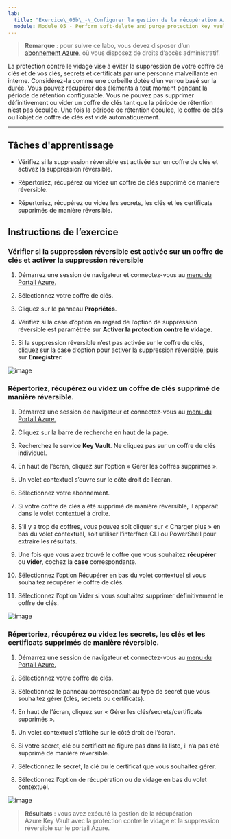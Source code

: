 ```yaml
---
lab:
  title: "Exercice\_05b\_-\_Configurer la gestion de la récupération Azure\_Key\_Vault avec la protection contre le vidage et la suppression réversible"
  module: Module 05 - Perform soft-delete and purge protection key vault recovery
---
```



>**Remarque** : pour suivre ce labo, vous devez disposer d’un [abonnement Azure.](https://azure.microsoft.com/en-us/free/?azure-portal=true) où vous disposez de droits d’accès administratif. 


La protection contre le vidage vise à éviter la suppression de votre coffre de clés et de vos clés, secrets et certificats par une personne malveillante en interne. Considérez-la comme une corbeille dotée d’un verrou basé sur la durée. Vous pouvez récupérer des éléments à tout moment pendant la période de rétention configurable. Vous ne pouvez pas supprimer définitivement ou vider un coffre de clés tant que la période de rétention n’est pas écoulée. Une fois la période de rétention écoulée, le coffre de clés ou l’objet de coffre de clés est vidé automatiquement.

---

## Tâches d'apprentissage

- Vérifiez si la suppression réversible est activée sur un coffre de clés et activez la suppression réversible.

- Répertoriez, récupérez ou videz un coffre de clés supprimé de manière réversible.

- Répertoriez, récupérez ou videz les secrets, les clés et les certificats supprimés de manière réversible.

## Instructions de l’exercice 

### Vérifier si la suppression réversible est activée sur un coffre de clés et activer la suppression réversible

1. Démarrez une session de navigateur et connectez-vous au [menu du Portail Azure.](https://portal.azure.com/)
   
2. Sélectionnez votre coffre de clés.

3. Cliquez sur le panneau **Propriétés**.

4. Vérifiez si la case d’option en regard de l’option de suppression réversible est paramétrée sur **Activer la protection contre le vidage.**

5. Si la suppression réversible n’est pas activée sur le coffre de clés, cliquez sur la case d’option pour activer la suppression réversible, puis sur **Enregistrer.**

![image](https://github.com/MicrosoftLearning/Secure-Azure-services-and-workloads-with-Microsoft-Cloud-Security-Benchmark/assets/91347931/06131a60-7f00-4764-a424-87ea41a78394)


### Répertoriez, récupérez ou videz un coffre de clés supprimé de manière réversible.

1. Démarrez une session de navigateur et connectez-vous au [menu du Portail Azure.](https://portal.azure.com/)
   
2. Cliquez sur la barre de recherche en haut de la page.

3. Recherchez le service **Key Vault**. Ne cliquez pas sur un coffre de clés individuel.

4. En haut de l’écran, cliquez sur l’option « Gérer les coffres supprimés ».

5. Un volet contextuel s’ouvre sur le côté droit de l’écran.

6. Sélectionnez votre abonnement.

7. Si votre coffre de clés a été supprimé de manière réversible, il apparaît dans le volet contextuel à droite.

8. S’il y a trop de coffres, vous pouvez soit cliquer sur « Charger plus » en bas du volet contextuel, soit utiliser l’interface CLI ou PowerShell pour extraire les résultats.

9. Une fois que vous avez trouvé le coffre que vous souhaitez **récupérer** ou **vider,** cochez la **case** correspondante.

10. Sélectionnez l’option Récupérer en bas du volet contextuel si vous souhaitez récupérer le coffre de clés.

11. Sélectionnez l’option Vider si vous souhaitez supprimer définitivement le coffre de clés.

![image](https://github.com/MicrosoftLearning/Secure-Azure-services-and-workloads-with-Microsoft-Cloud-Security-Benchmark/assets/91347931/f41c0673-3832-4d3f-8b05-48e46e6c2282)


### Répertoriez, récupérez ou videz les secrets, les clés et les certificats supprimés de manière réversible.

1. Démarrez une session de navigateur et connectez-vous au [menu du Portail Azure.](https://portal.azure.com/)
   
2. Sélectionnez votre coffre de clés.

3. Sélectionnez le panneau correspondant au type de secret que vous souhaitez gérer (clés, secrets ou certificats).

4. En haut de l’écran, cliquez sur « Gérer les clés/secrets/certificats supprimés ».

5. Un volet contextuel s’affiche sur le côté droit de l’écran.

6. Si votre secret, clé ou certificat ne figure pas dans la liste, il n’a pas été supprimé de manière réversible.

7. Sélectionnez le secret, la clé ou le certificat que vous souhaitez gérer.

8. Sélectionnez l’option de récupération ou de vidage en bas du volet contextuel.

![image](https://github.com/MicrosoftLearning/Secure-Azure-services-and-workloads-with-Microsoft-Cloud-Security-Benchmark/assets/91347931/dab95f78-1642-4883-b56f-70e1e5320d45)


  > **Résultats** : vous avez exécuté la gestion de la récupération Azure Key Vault avec la protection contre le vidage et la suppression réversible sur le portail Azure.
